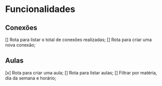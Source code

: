 # Funcionalidades

## Conexões

[] Rota para listar o total de conexões realizadas;
[] Rota para criar uma nova conexão;

## Aulas
[x] Rota para criar uma aula;
[] Rota para listar aulas;
  [] Filtrar por matéria, dia da semana e horário;

